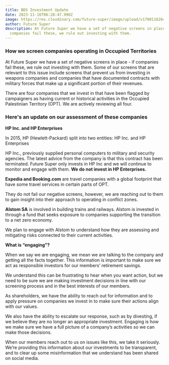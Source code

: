 ```yaml
---
title: BDS Investment Update
date: 2023-11-16T06:28:47.996Z
image: https://res.cloudinary.com/future-super/image/upload/v1700116264/markus-winkler-cxoR55-bels-unsplash.jpg
author: Future Super
description: At Future Super we have a set of negative screens in place - if
  companies fail these, we rule out investing with them.
---
```

### How we screen companies operating in Occupied Territories

At Future Super we have a set of negative screens in place - if companies fail these, we rule out investing with them. Some of our screens that are relevant to this issue include screens that prevent us from investing in weapons companies and companies that have documented contracts with military forces that make up a significant portion of their revenues. 

There are four companies that we invest in that have been flagged by campaigners as having current or historical activities in the Occupied Palestinian Territory (OPT). We are actively reviewing all four. 

### Here's an update on our assessment of these companies

**HP Inc. and HP Enterprises**

In 2015, HP (Hewlett-Packard) split into two entities: HP Inc. and HP Enterprises

HP Inc., previously supplied personal computers to military and security agencies. The latest advice from the company is that this contract has been terminated. Future Super only invests in HP Inc and we will continue to monitor and engage with them. **We do not invest in HP Enterprises.**

**Expedia and Booking.com** are travel companies with a global footprint that have some travel services in certain parts of OPT. 

They do not fail our negative screens, however, we are reaching out to them to gain insight into their approach to operating in conflict zones.

**Alstom SA** is involved in building trains and railways. Alstom is invested in through a fund that seeks exposure to companies supporting the transition to a net zero economy. 

We plan to engage with Alstom to understand how they are assessing and mitigating risks connected to their current activities.

**What is “engaging”?** 

When we say we are engaging, we mean we are talking to the company and getting all the facts together. This information is important to make sure we act as responsible investors for our members’ retirement savings. 

We understand this can be frustrating to hear when you want action, but we need to be sure we are making investment decisions in line with our screening process and in the best interests of our members. 

As shareholders, we have the ability to reach out for information and to apply pressure on companies we invest in to make sure their actions align with our values. 

We also have the ability to escalate our response, such as by divesting, if we believe they are no longer an appropriate investment. Engaging is how we make sure we have a full picture of a company’s activities so we can make those decisions.

When our members reach out to us on issues like this, we take it seriously. We’re providing this information about our investments to be transparent, and to clear up some misinformation that we understand has been shared on social media.